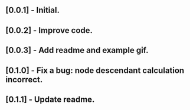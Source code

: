 ## [0.0.1] - Initial.
## [0.0.2] - Improve code.
## [0.0.3] - Add readme and example gif.
## [0.1.0] - Fix a bug: node descendant calculation incorrect.
## [0.1.1] - Update readme.


